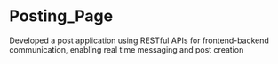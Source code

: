 # Posting_Page
Developed a post application using RESTful APIs for frontend-backend communication, enabling real time messaging and post creation
